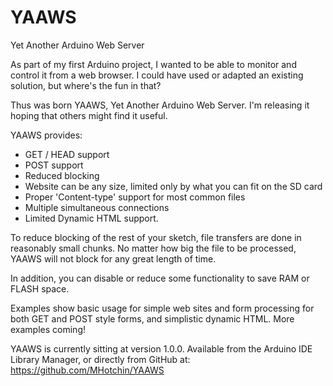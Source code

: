 # YAAWS
Yet Another Arduino Web Server

As part of my first Arduino project, I wanted to be able to monitor and control it from a web browser.  I could have used or adapted an existing solution, but where's the fun in that?

Thus was born YAAWS, Yet Another Arduino Web Server.  I'm releasing it hoping that others might find it useful.

YAAWS provides:
  - GET / HEAD support
  - POST support
  - Reduced blocking
  - Website can be any size, limited only by what you can fit on the SD card
  - Proper 'Content-type' support for most common files
  - Multiple simultaneous connections
  - Limited Dynamic HTML support.

  To reduce blocking of the rest of your sketch, file transfers are done in reasonably small chunks.  No matter how big the file to be processed, YAAWS will not block for any great length of time.

  In addition, you can disable or reduce some functionality to save RAM or FLASH space.

  Examples show basic usage for simple web sites and form processing for both GET and POST style forms, and simplistic dynamic HTML.  More examples coming!

  YAAWS is currently sitting at version 1.0.0.  Available from the Arduino IDE Library Manager, or directly from GitHub at: https://github.com/MHotchin/YAAWS
